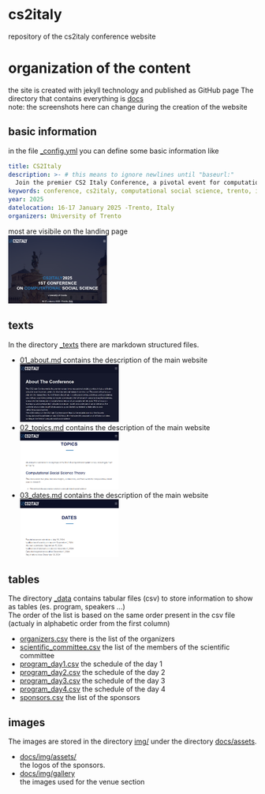 # cs2italy
repository of the cs2italy conference website<br/>

# organization of the content
the site is created with jekyll technology and published as GitHub page
The directory that contains everything is [docs]()<Br/>
note: the screenshots here can change during the creation of the website

## basic information
in the file [_config.yml](docs/_config.yml) you can define some basic information like 
```yaml
title: CS2Italy 
description: >- # this means to ignore newlines until "baseurl:"
  Join the premier CS2 Italy Conference, a pivotal event for computational social scientists in Italy and internationally. Scheduled for 2025, this conference will feature interdisciplinary collaboration among experts in economics, sociology, psychology, and more. Expect in-depth discussions, innovative research, and the launch of the Society Computational Social Science Italy (CS2 Italy), a new association for scholars in the field
keywords: conference, cs2italy, computational social science, trento, italy, fbk
year: 2025
datelocation: 16-17 January 2025 -Trento, Italy
organizers: University of Trento
```
  
most are visibile on the landing page<br/>
<img src="screenshots/00.png" width="200px"/>
## texts
In the directory [_texts](_texts) there are markdown structured files.
* [01_about.md](docs/_texts/01_about.md) contains the description of the main website<br/><img src="screenshots/01_about.jpg" width="200px"/>
* [02_topics.md](docs/_texts/02_topics.md) contains the description of the main website<br/><img src="screenshots/02.png" width="200px"/>
* [03_dates.md](docs/_texts/03_dates.md) contains the description of the main website<br/><img src="screenshots/03.png" width="200px"/>

## tables
The directory [_data](_data) contains tabular files (csv) to store information to show as tables (es. program, speakers ...)<br/>
The order of the list is based on the same order present in the csv file (actualy in alphabetic order from the first column)

* [organizers.csv](_data/organizers.csv) there is the list of the organizers
* [scientific_committee.csv](_data/scientific_committee.csv) the list of the members of the scientific committee
* [program_day1.csv](_data/program_day1.csv) the schedule of the day 1
* [program_day2.csv](_data/program_day2.csv) the schedule of the day 2
* [program_day3.csv](_data/program_day3.csv) the schedule of the day 3
* [program_day4.csv](_data/program_day4.csv) the schedule of the day 4
* [sponsors.csv](_data/sponsors.csv) the list of the sponsors


## images
The images are stored in the directory [img/](docs/assets/img) under the directory [docs/assets](assets).<br/>
- [docs/img/assets/](supporters)<br/>the logos of the sponsors.
- [docs/img/gallery](gallery)<br/>the images used for the venue section
